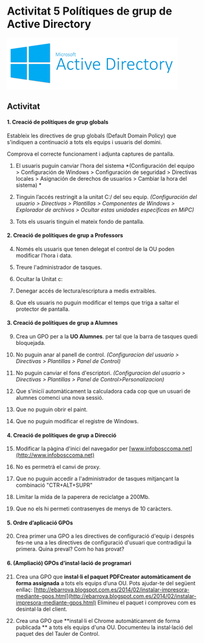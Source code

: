 <!-- notoc -->

# Activitat 5 Polítiques de grup de Active Directory

![Active Directory](/assets/ActiveDirectory.png)

## Activitat

#### 1. Creació de polítiques de grup globals

Estableix les directives de grup globals (Default Domain Policy) que s'indiquen a continuació a tots els equips i usuaris del domini. 

Comprova el correcte funcionament i adjunta captures de pantalla.

1. El usuaris puguin canviar l’hora del sistema 
*(Configuración del equipo > Configuración de Windows > Configuración de seguridad > Directivas locales > Asignación de derechos de usuarios > Cambiar la hora del sistema) *

2. Tinguin l’accés restringit a la unitat C:/ del seu equip.
*(Configuración del usuario > Directivas > Plantillas > Componentes de Windows > Explorador de archivos > Ocultar estas unidades específicas en MiPC)*

3. Tots els usuaris tinguin el mateix fondo de pantalla.

#### 2. Creació de polítiques de grup a Professors

4. Només els usuaris que tenen delegat el control de la OU poden modificar l'hora i data.

5. Treure l'administrador de tasques.

6. Ocultar la Unitat c:

7. Denegar accés de lectura/escriptura a medis extraibles.

8. Que els usuaris no puguin modificar el temps que triga a saltar el protector de pantalla.

#### 3. Creació de polítiques de grup a Alumnes

9. Crea un GPO per a la **UO Alumnes**. per tal que la barra de tasques quedi bloquejada.

10. No puguin anar al panell de control.
*(Configuracion del usuario > Directivas > Plantillas > Panel de Control)*

11. No puguin canviar el fons d'escriptori.
*(Configuracion del usuario > Directivas > Plantillas > Panel de Control>Personalizacion)*

12. Que s'iniciï automàticament la calculadora cada cop que un usuari de alumnes comenci una nova sessió.

13. Que no puguin obrir el paint.

14. Que no puguin modificar el registre de Windows.  

#### 4. Creació de polítiques de grup a Direcció

15. Modificar la pàgina d'inici del navegador per [www.infobosccoma.net](http://www.infobosccoma.net)

16. No es permetrà el canvi de proxy.

17. Que no puguin accedir a l'administrador de tasques mitjançant la combinació "CTR+ALT+SUPR"

18. Limitar la mida de la paperera de reciclatge a 200Mb.

19. Que no els hi permeti contrasenyes de menys de 10 caràcters.

#### 5. Ordre d’aplicació GPOs

20. Crea primer una GPO a les directives de configuració d'equip i després fes-ne una a les directives de configuració d'usuari que contradigui la primera. Quina preval? Com ho has provat?

#### 6. (Ampliació) GPOs d’instal·lació de programari

21. Crea una GPO que **instal·li el paquet PDFCreator automàticament de forma assignada** a tots els equips d’una OU.  Pots ajudar-te del següent enllaç: [http://ebarrova.blogspot.com.es/2014/02/instalar-impresora-mediante-gpos.html](http://ebarrova.blogspot.com.es/2014/02/instalar-impresora-mediante-gpos.html)
Elimineu el paquet i comproveu com es desintal·la del client.

22. Crea una GPO que **instal·li el Chrome automàticament de forma publicada ** a tots els equips d'una OU. 
Documenteu la instal·lació del paquet des del Tauler de Control.

